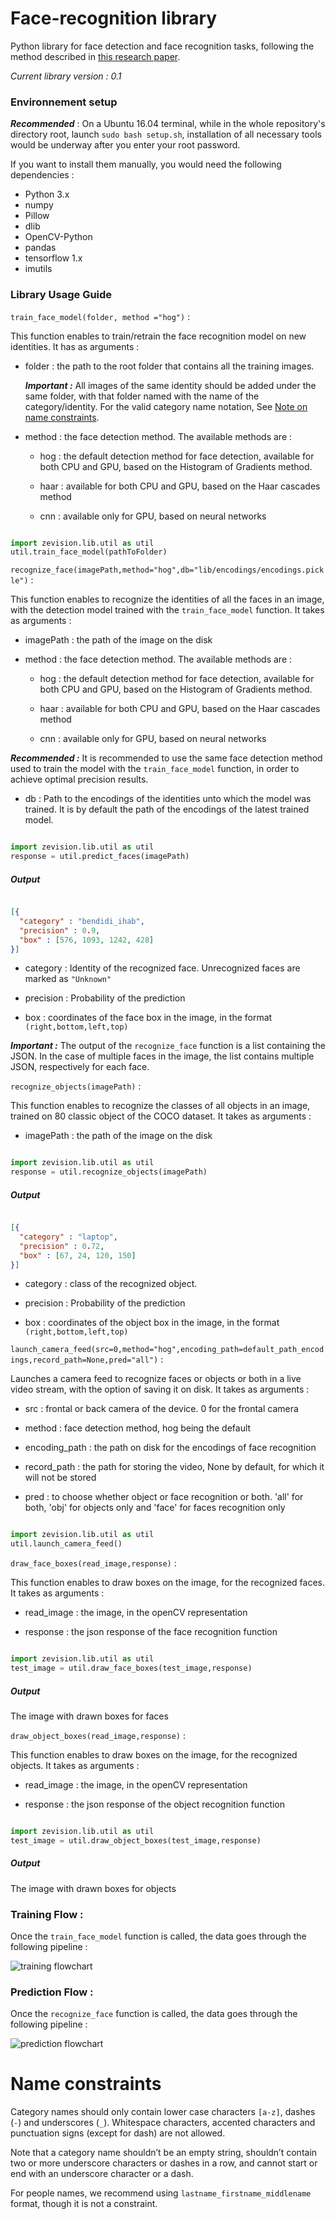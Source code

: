 # Face-recognition library

Python library for face detection and face recognition tasks, following the method described in [this research paper](https://arxiv.org/abs/1503.03832).

*Current library version : 0.1*

### Environnement setup

***Recommended*** : On a Ubuntu 16.04 terminal, while in the whole repository's directory root, launch `sudo bash setup.sh`, installation of all necessary tools would be underway after you enter your root password.

If you want to install them manually, you would need the following dependencies :

- Python 3.x
- numpy
- Pillow
- dlib
- OpenCV-Python
- pandas
- tensorflow 1.x
- imutils


### Library Usage Guide

`train_face_model(folder, method ="hog")` :

This function enables to train/retrain the face recognition model on new identities. It has as arguments :

- folder : the path to the root folder that contains all the training images.

  ***Important :*** All images of the same identity should be added under the same folder, with that folder named with the name of the category/identity. For the valid category name notation, See [Note on name constraints](#name_constraints).

- method : the face detection method. The available methods are :

  - hog : the default detection method for face detection, available for both CPU and GPU, based on the Histogram of Gradients method.

  - haar : available for both CPU and GPU, based on the Haar cascades method

  - cnn : available only for GPU, based on neural networks

```python

import zevision.lib.util as util
util.train_face_model(pathToFolder)

```

`recognize_face(imagePath,method="hog",db="lib/encodings/encodings.pickle")` :

This function enables to recognize the identities of all the faces in an image, with the detection model trained with the `train_face_model` function. It takes as arguments :

- imagePath : the path of the image on the disk

- method : the face detection method. The available methods are :

  - hog : the default detection method for face detection, available for both CPU and GPU, based on the Histogram of Gradients method.

  - haar : available for both CPU and GPU, based on the Haar cascades method

  - cnn : available only for GPU, based on neural networks

***Recommended :*** It is recommended to use the same face detection method used to train the model with the `train_face_model` function, in order to achieve optimal precision results.

- db : Path to the encodings of the identities unto which the model was trained. It is by default the path of the encodings of the latest trained model.


```python

import zevision.lib.util as util
response = util.predict_faces(imagePath)

```

##### Output



```json

[{
  "category" : "bendidi_ihab",
  "precision" : 0.9,
  "box" : [576, 1093, 1242, 428]
}]

```

- category : Identity of the recognized face. Unrecognized faces are marked as `"Unknown"`

- precision : Probability of the prediction

- box : coordinates of the face box in the image, in the format `(right,bottom,left,top)`

***Important :*** The output of the `recognize_face` function is a list containing the JSON. In the case of multiple faces in the image, the list contains multiple JSON, respectively for each face.


`recognize_objects(imagePath)` :

This function enables to recognize the classes of all objects in an image, trained on 80 classic object of the COCO dataset. It takes as arguments :

- imagePath : the path of the image on the disk



```python

import zevision.lib.util as util
response = util.recognize_objects(imagePath)

```

##### Output



```json

[{
  "category" : "laptop",
  "precision" : 0.72,
  "box" : [67, 24, 120, 150]
}]

```

- category : class of the recognized object. 

- precision : Probability of the prediction

- box : coordinates of the object box in the image, in the format `(right,bottom,left,top)`



`launch_camera_feed(src=0,method="hog",encoding_path=default_path_encodings,record_path=None,pred="all")` :

Launches a camera feed to recognize faces or objects or both in a live video stream, with the option of saving it on disk. It takes as arguments :

- src : frontal or back camera of the device. 0 for the frontal camera

- method : face detection method, hog being the default

- encoding_path : the path on disk for the encodings of face recognition

- record_path : the path for storing the video, None by default, for which it will not be stored

- pred : to choose whether object or face recognition or both. 'all' for both, 'obj' for objects only and 'face' for faces recognition only



```python

import zevision.lib.util as util
util.launch_camera_feed()

```



`draw_face_boxes(read_image,response)` :

This function enables to draw boxes on the image, for the recognized faces. It takes as arguments :

- read_image : the image, in the openCV representation

- response : the json response of the face recognition function


```python

import zevision.lib.util as util
test_image = util.draw_face_boxes(test_image,response)

```

##### Output

The image with drawn boxes for faces



`draw_object_boxes(read_image,response)` :

This function enables to draw boxes on the image, for the recognized objects. It takes as arguments :

- read_image : the image, in the openCV representation

- response : the json response of the object recognition function


```python

import zevision.lib.util as util
test_image = util.draw_object_boxes(test_image,response)

```

##### Output

The image with drawn boxes for objects


### Training Flow :

Once the `train_face_model` function is called, the data goes through the following pipeline :

![training flowchart](resources/training_flow.png)

### Prediction Flow :

Once the `recognize_face` function is called, the data goes through the following pipeline :

![prediction flowchart](resources/prediction.png)



<a name="name_constraints"></a>
# Name constraints

Category names should only contain lower case characters `[a-z]`, dashes (`-`) and underscores (`_`).
Whitespace characters, accented characters and punctuation signs (except for dash) are not allowed.

Note that a category name shouldn’t be an empty string, shouldn’t contain two or more underscore characters or dashes in a row, and cannot start or end with an underscore character or a dash.

For people names, we recommend using `lastname_firstname_middlename` format, though it is not a constraint.
